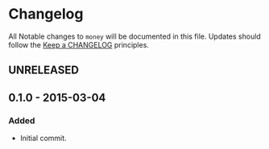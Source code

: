 # Changelog

All Notable changes to `money` will be documented in this file. Updates should follow the [Keep a CHANGELOG](http://keepachangelog.com/) principles.

## UNRELEASED


## 0.1.0 - 2015-03-04

### Added
- Initial commit.
